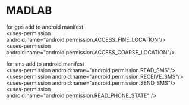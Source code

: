 # MADLAB

for gps add to android manifest<br>
\<uses-permission android:name="android.permission.ACCESS_FINE_LOCATION"/> <br>
\<uses-permission android:name="android.permission.ACCESS_COARSE_LOCATION"/>

for sms add to android manifest<br>
  \<uses-permission android:name="android.permission.READ_SMS"/><br>
  \<uses-permission android:name="android.permission.RECEIVE_SMS"/><br>
  \<uses-permission android:name="android.permission.SEND_SMS"/><br>
 \<uses-permission android:name="android.permission.READ_PHONE_STATE" />
